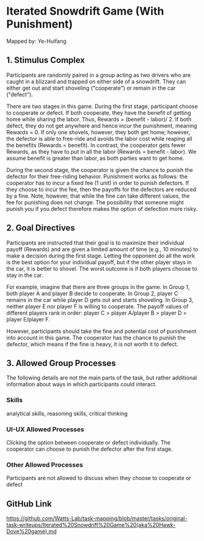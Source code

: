 # Iterated Snowdrift Game (With Punishment)

Mapped by: Ye-Huifang 

## 1. Stimulus Complex 
Participants are randomly paired in a group acting as two drivers who are caught in a blizzard and trapped on either side of a snowdrift. They can either get out and start shoveling ("cooperate") or remain in the car ("defect").

There are two stages in this game. During the first stage, participant choose to cooperate or defect. If both cooperate, they have the benefit of getting home while sharing the labor. Thus, Rewards = (benefit - labor)/ 2. If both defect, they do not get anywhere and hence incur the punishment, meaning Rewards = 0. If only one shovels, however, they both get home; however, the defector is able to free-ride and avoids the labor cost while reaping all the benefits (Rewards = benefit). In contrast, the cooperator gets fewer Rewards, as they have to put in all the labor (Rewards = benefit - labor). We assume benefit is greater than labor, as both parties want to get home.

During the second stage, the cooperator is given the chance to punish the defector for their free-riding behavior. Punishment works as follows: the cooperator has to incur a fixed fee (1 unit) in order to punish defectors. If they choose to incur the fee, then the payoffs for the defectors are reduced by a fine. Note, however, that while the fine can take different values, the fee for punishing does not change. The possibility that someone might punish you if you defect therefore makes the option of defection more risky.

## 2. Goal Directives 
Participants are instructed that their goal is to maximize their individual payoff (Rewards) and are given a limited amount of time (e.g., 10 minutes) to make a decision during the first stage. Letting the opponent do all the work is the best option for your individual payoff, but if the other player stays in the car, it is better to shovel. The worst outcome is if both players choose to stay in the car. 

For example, imagine that there are three groups in the game. In Group 1, both player A and player B decide to cooperate. In Group 2, player C remains in the car while player D gets out and starts shoveling. In Group 3, neither player E nor player F is willing to cooperate. The payoff values of different players rank in order: player C > player A/player B > player D > player E/player F.

However, participants should take the fine and potential cost of punishment into account in this game. The cooperator has the chance to punish the defector, which means if the fine is heavy, it is not worth it to defect.

## 3. Allowed Group Processes 
The following details are not the main parts of the task, but rather additional information about ways in which participants could interact.

### Skills 
analytical skills, reasoning skills, critical thinking

### UI-UX Allowed Processes
Clicking the option between cooperate or defect individually. The cooperator can choose to punish the defector after the first stage.

### Other Allowed Processes
Participants are not allowed to discuss when they choose to cooperate or defect

## GitHub Link 
https://github.com/Watts-Lab/task-mapping/blob/master/tasks/original-task-writeups/Iterated%20Snowdrift%20Game%20(aka%20Hawk-Dove%20game).md
